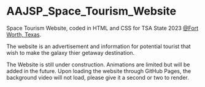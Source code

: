 # AAJSP_Space_Tourism_Website

Space Tourism Website, coded in HTML and CSS for TSA State 2023 [@Fort Worth, Texas](https://www.google.com/search?surl=1&q=fort+worth+texas&rlz=1C1GCEA_enUS1020US1020&oq=fort+worth+texas&aqs=chrome..69i57.4478j0j7&sourceid=chrome&ie=UTF-8&safe=active&ssui=on).

The website is an advertisement and information for potential tourist that wish to make the galaxy thier getaway destination.

The Website is still under construction. Animations are limited but will be added in the future. Upon loading the website through GitHub Pages, the background video will not load, please give it a second or two to render.
